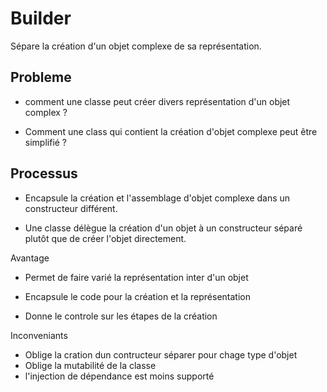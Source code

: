 # Builder

Sépare la création d'un objet complexe de sa représentation.

## Probleme 

- comment une classe peut créer divers représentation d'un objet complex ?

- Comment une class qui contient la création d'objet complexe peut être simplifié ?

## Processus


- Encapsule la création et l'assemblage d'objet complexe dans un constructeur différent.

- Une classe délègue la création d'un objet à un constructeur séparé plutôt que de créer l'objet directement.

Avantage

- Permet de faire varié la représentation inter d'un objet

- Encapsule le code pour la création et la représentation

- Donne le controle sur les étapes de la création

Inconveniants 

- Oblige la cration dun contructeur séparer pour chage type d'objet
- Oblige la mutabilité de la classe
- l'injection de dépendance est moins supporté